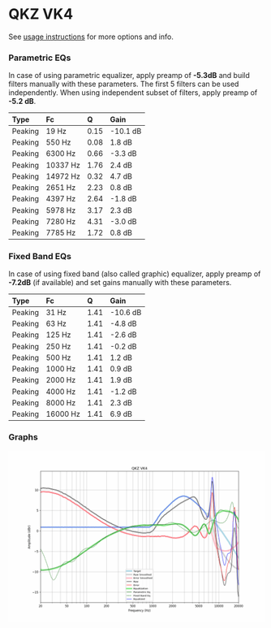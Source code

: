# QKZ VK4
See [usage instructions](https://github.com/jaakkopasanen/AutoEq#usage) for more options and info.

### Parametric EQs
In case of using parametric equalizer, apply preamp of **-5.3dB** and build filters manually
with these parameters. The first 5 filters can be used independently.
When using independent subset of filters, apply preamp of **-5.2 dB**.

| Type    | Fc       |    Q | Gain     |
|:--------|:---------|:-----|:---------|
| Peaking | 19 Hz    | 0.15 | -10.1 dB |
| Peaking | 550 Hz   | 0.08 | 1.8 dB   |
| Peaking | 6300 Hz  | 0.66 | -3.3 dB  |
| Peaking | 10337 Hz | 1.76 | 2.4 dB   |
| Peaking | 14972 Hz | 0.32 | 4.7 dB   |
| Peaking | 2651 Hz  | 2.23 | 0.8 dB   |
| Peaking | 4397 Hz  | 2.64 | -1.8 dB  |
| Peaking | 5978 Hz  | 3.17 | 2.3 dB   |
| Peaking | 7280 Hz  | 4.31 | -3.0 dB  |
| Peaking | 7785 Hz  | 1.72 | 0.8 dB   |

### Fixed Band EQs
In case of using fixed band (also called graphic) equalizer, apply preamp of **-7.2dB**
(if available) and set gains manually with these parameters.

| Type    | Fc       |    Q | Gain     |
|:--------|:---------|:-----|:---------|
| Peaking | 31 Hz    | 1.41 | -10.6 dB |
| Peaking | 63 Hz    | 1.41 | -4.8 dB  |
| Peaking | 125 Hz   | 1.41 | -2.6 dB  |
| Peaking | 250 Hz   | 1.41 | -0.2 dB  |
| Peaking | 500 Hz   | 1.41 | 1.2 dB   |
| Peaking | 1000 Hz  | 1.41 | 0.9 dB   |
| Peaking | 2000 Hz  | 1.41 | 1.9 dB   |
| Peaking | 4000 Hz  | 1.41 | -1.2 dB  |
| Peaking | 8000 Hz  | 1.41 | 2.3 dB   |
| Peaking | 16000 Hz | 1.41 | 6.9 dB   |

### Graphs
![](./QKZ%20VK4.png)